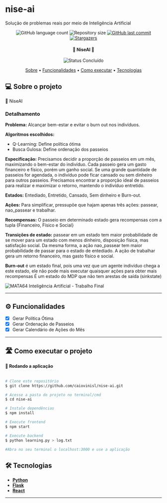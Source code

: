 # nise-ai

Solução de problemas reais por meio de Inteligência Artificial

<p align="center">
  <img alt="GitHub language count" src="https://img.shields.io/github/languages/count/caiovinisl/nise-ai?color=%2304D361">

  <img alt="Repository size" src="https://img.shields.io/github/repo-size/caiovinisl/nise-ai">
  
  <a href="https://github.com/caiovinisl/metodos-hashing/commits/main">
    <img alt="GitHub last commit" src="https://img.shields.io/github/last-commit/caiovinisl/nise-ai">
  </a>
   
   <a href="https://github.com/caiovinisl/metodos-hashing/stargazers">
    <img alt="Stargazers" src="https://img.shields.io/github/stars/caiovinisl/nise-ai?style=social">
  </a>
  
 
</p>

<h4 align="center"> 
	🚧 NiseAI 🚧
</h4>

<p align="center">
	<img alt="Status Concluído" src="https://img.shields.io/badge/STATUS-CONCLU%C3%8DDO-brightgreen">
</p>

<p align="center">
 <a href="#-sobre-o-projeto">Sobre</a> •
 <a href="#-funcionalidades">Funcionalidades</a> •
 <a href="#-como-executar-o-projeto">Como executar</a> • 
 <a href="#-tecnologias">Tecnologias</a>
</p>

## 💻 Sobre o projeto

📄 NiseAI

### Detalhamento
**Problema:** Alcançar bem-estar e evitar o burn out nos indivíduos.

**Algoritmos escolhidos:**
- Q-Learning: Define política ótima
- Busca Gulosa: Define ordenação dos passeios

**Especificação:** Precisamos decidir a proporção de passeios em um mês, maximizando o bem-estar do indivíduo. Cada passeio gera um gasto financeiro e físico, porém um ganho social. Se uma grande quantidade de passeios for agendada, o indivíduo pode ficar cansado ou sem dinheiro para outros passeios. Precisamos encontrar a proporção ideal de passeios para realizar e maximizar o retorno, mantendo o indivíduo entretido.

**Estados:** Entediado, Entretido, Cansado, Sem dinheiro e Burn-out.

**Ações:** Para simplificar, pressupõe que hajam apenas três ações: passear, nao_passear e trabalhar.

**Recompensas:** O passeio em determinado estado gera recompensas com a tupla {Financeiro, Físico e Social}

**Transições de estado:** passear em um estado tem maior probabilidade de se mover para um estado com menos dinheiro, disposição física, mas satisfação social. Da mesma forma, a ação nao_passear tem maior probabilidade de passar para o estado de entediado. A ação de trabalhar gera um retorno financeiro, mas gasto físico e social.

**Burn-out** é um estado final, pois uma vez que um agente indivíduo chega a este estado, ele não pode mais executar quaisquer ações para obter mais recompensas
É um estado do MDP que não tem arestas de saída (sinkstate) 

![MATA64 Inteligência Artificial - Trabalho Final](https://github.com/caiovinisl/nise-ai/assets/31699879/44c15e2b-a27a-450f-8992-4914e143523a)

---

## ⚙️ Funcionalidades

- [x] Gerar Política Ótima
- [x] Gerar Ordenação de Passeios
- [x] Gerar Calendário de Ações do Mês

---

## 🛣️ Como executar o projeto

#### 🎲 Rodando a aplicação

```bash

# Clone este repositório
$ git clone https://github.com/caiovinisl/nise-ai.git

# Acesse a pasta do projeto no terminal/cmd
$ cd nise-ai

# Instale dependências
$ npm install

# Execute frontend
$ npm start

# Execute backend
$ python learning.py > log.txt

#Abra no seu terminal o localhost:3000 e use a aplicação


```

## 🛠 Tecnologias

- **[Python](https://www.python.org/)**
- **[Flask](https://flask.palletsprojects.com/en/3.0.x/)**
- **[React](https://react.dev/)**

---
